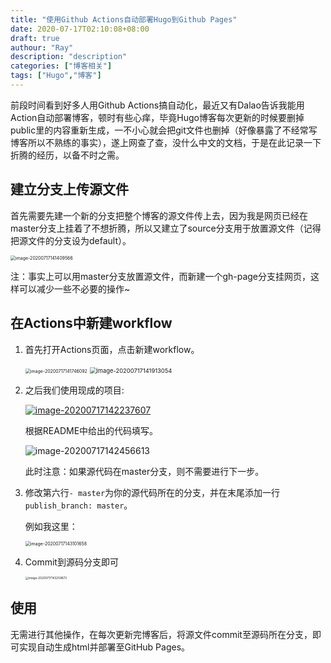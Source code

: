 ```yaml
---
title: "使用Github Actions自动部署Hugo到Github Pages"
date: 2020-07-17T02:10:08+08:00
draft: true
authour: "Ray"
description: "description"
categories: ["博客相关"]
tags: ["Hugo","博客"]
---
```

前段时间看到好多人用Github Actions搞自动化，最近又有Dalao告诉我能用Action自动部署博客，顿时有些心痒，毕竟Hugo博客每次更新的时候要删掉public里的内容重新生成，一不小心就会把git文件也删掉（好像暴露了不经常写博客所以不熟练的事实），遂上网查了查，没什么中文的文档，于是在此记录一下折腾的经历，以备不时之需。

## 建立分支上传源文件

首先需要先建一个新的分支把整个博客的源文件传上去，因为我是网页已经在master分支上挂着了不想折腾，所以又建立了source分支用于放置源文件（记得把源文件的分支设为default）。

 <img src="https://i.loli.net/2020/07/17/KPXEr1noR8DqwSv.png" alt="image-20200717141409566" style="zoom:50%;" />

注：事实上可以用master分支放置源文件，而新建一个gh-page分支挂网页，这样可以减少一些不必要的操作~

## 在Actions中新建workflow

1. 首先打开Actions页面，点击新建workflow。

    <img src="https://i.loli.net/2020/07/17/9ZrvTxWMlX8pdQf.png" alt="image-20200717141746092" style="zoom:50%;" />

    <img src="https://i.loli.net/2020/07/17/QGb4jmJesqyrXta.png" alt="image-20200717141913054" style="zoom:67%;" />

2. 之后我们使用现成的项目:

    [![image-20200717142237607](https://i.loli.net/2020/07/17/IGAUmnKEV73eh8b.png)](https://github.com/peaceiris/actions-hugo)

    根据README中给出的代码填写。

    ![image-20200717142456613](https://i.loli.net/2020/07/17/F9exYaksP7TNbrz.png)

    此时注意：如果源代码在master分支，则不需要进行下一步。
    
3. 修改第六行`- master`为你的源代码所在的分支，并在末尾添加一行`publish_branch: master`。

    例如我这里：

    <img src="https://i.loli.net/2020/07/17/bIZhDCUzBGKqcay.png" alt="image-20200717143101658" style="zoom: 50%;" />

4. Commit到源码分支即可

   <img src="C:\Users\zrztt\AppData\Roaming\Typora\typora-user-images\image-20200717143259673.png" alt="image-20200717143259673" style="zoom:33%;" />

## 使用

无需进行其他操作，在每次更新完博客后，将源文件commit至源码所在分支，即可实现自动生成html并部署至GitHub Pages。
